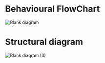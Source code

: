
#  Behavioural FlowChart

![Blank diagram](https://user-images.githubusercontent.com/98769359/157842463-6fba8b3f-9c44-4fa8-87d7-a09fd583887d.png)
# Structural diagram
![Blank diagram (3)](https://user-images.githubusercontent.com/98872208/157844431-cb8e04c1-fb6e-4dd3-b52b-2d7481b0f48d.png)
